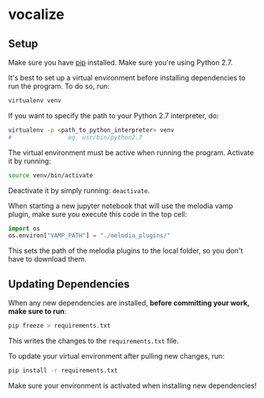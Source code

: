 # vocalize

## Setup

Make sure you have [pip](https://pip.pypa.io/en/stable/installing/) installed. Make sure you're using Python 2.7.

It's best to set up a virtual environment before installing dependencies to run the program. To do so, run:

```sh
virtualenv venv
```

If you want to specify the path to your Python 2.7 interpreter, do:

```sh
virtualenv -p <path_to_python_interpreter> venv
#                eg. usr/bin/python2.7
```

The virtual environment must be active when running the program. Activate it by running:

```sh
source venv/bin/activate
```

Deactivate it by simply running: `deactivate`.

When starting a new jupyter notebook that will use the melodia vamp plugin, make sure you execute this code in the top cell:

```python
import os
os.environ["VAMP_PATH"] = "./melodia_plugins/"
```

This sets the path of the melodia plugins to the local folder, so you don't have to download them.

## Updating Dependencies

When any new dependencies are installed, **before committing your work, make sure to run**:

```sh
pip freeze > requirements.txt
```

This writes the changes to the `requirements.txt` file.

To update your virtual environment after pulling new changes, run:

```sh
pip install -r requirements.txt
```

Make sure your environment is activated when installing new dependencies!

